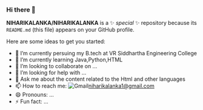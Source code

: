 ### Hi there 👋


**NIHARIKALANKA/NIHARIKALANKA** is a ✨ _special_ ✨ repository because its `README.md` (this file) appears on your GitHub profile.

Here are some ideas to get you started:

- 🔭 I’m currently persuing my B.tech at VR Siddhartha Engineering College 
- 🌱 I’m currently learning Java,Python,HTML
- 👯 I’m looking to collaborate on ...
- 🤔 I’m looking for help with ...
- 💬 Ask me about the content related to the Html and other languages
- 📫 How to reach me: ![Gmail](:email:)[niharikalanka1@gmail.com]()
- 😄 Pronouns: ...
- ⚡ Fun fact: ...

